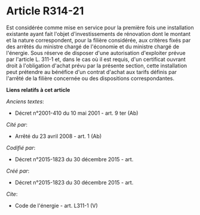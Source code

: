 # Article R314-21

Est considérée comme mise en service pour la première fois une installation existante ayant fait l'objet d'investissements de
rénovation dont le montant et la nature correspondent, pour la filière considérée, aux critères fixés par des arrêtés du
ministre chargé de l'économie et du ministre chargé de l'énergie. Sous réserve de disposer d'une autorisation d'exploiter
prévue par l'article L. 311-1 et, dans le cas où il est requis, d'un certificat ouvrant droit à l'obligation d'achat prévu
par la présente section, cette installation peut prétendre au bénéfice d'un contrat d'achat aux tarifs définis par l'arrêté
de la filière concernée ou des dispositions correspondantes.

**Liens relatifs à cet article**

_Anciens textes_:

  - Décret n°2001-410 du 10 mai 2001 - art. 9 ter (Ab)

_Cité par_:

  - Arrêté du 23 avril 2008 - art. 1 (Ab)

_Codifié par_:

  - Décret n°2015-1823 du 30 décembre 2015 - art.

_Créé par_:

  - Décret n°2015-1823 du 30 décembre 2015 - art.

_Cite_:

  - Code de l'énergie - art. L311-1 (V)
